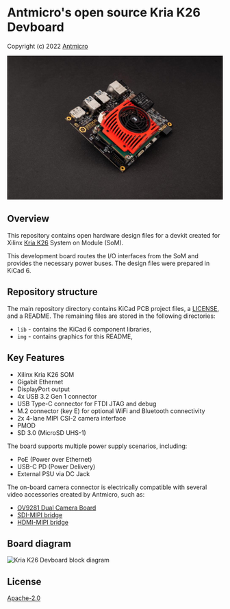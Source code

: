 # Antmicro's open source Kria K26 Devboard

Copyright (c) 2022 [Antmicro](https://www.antmicro.com)

![Kria K26 Devboard](/img/kria-k26-devboard.jpg)

## Overview

This repository contains open hardware design files for a devkit created for Xilinx [Kria K26](https://www.xilinx.com/products/som/kria.html) System on Module (SoM).

This development board routes the I/O interfaces from the SoM and provides the necessary power buses.
The design files were prepared in KiCad 6.

## Repository structure

The main repository directory contains KiCad PCB project files, a [LICENSE](LICENSE), and a README.
The remaining files are stored in the following directories:

* `lib` - contains the KiCad 6 component libraries,
* `img` - contains graphics for this README,

## Key Features

* Xilinx Kria K26 SOM
* Gigabit Ethernet
* DisplayPort output
* 4x USB 3.2 Gen 1 connector
* USB Type-C connector for FTDI JTAG and debug
* M.2 connector (key E) for optional WiFi and Bluetooth connectivity
* 2x 4-lane MIPI CSI-2 camera interface
* PMOD
* SD 3.0 (MicroSD UHS-1)

The board supports multiple power supply scenarios, including:

* PoE (Power over Ethernet)
* USB-C PD (Power Delivery)
* External PSU via DC Jack

The on-board camera connector is electrically compatible with several video accessories created by Antmicro, such as:
 
* [OV9281 Dual Camera Board](https://github.com/antmicro/ov9281-camera-board)
* [SDI-MIPI bridge](https://github.com/antmicro/sdi-mipi-bridge)
* [HDMI-MIPI bridge](https://github.com/antmicro/hdmi-mipi-bridge)

## Board diagram

![Kria K26 Devboard block diagram](antmicro-kria-k26-devboard-block-diagram.png)

## License

[Apache-2.0](LICENSE)
